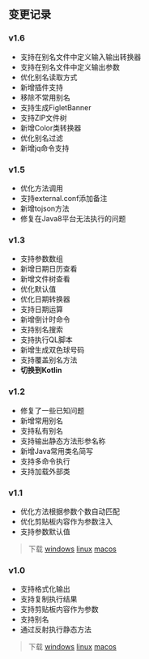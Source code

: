 ## 变更记录

### v1.6

- 支持在别名文件中定义输入输出转换器
- 支持在别名文件中定义输出参数
- 优化别名读取方式
- 新增插件支持
- 移除不常用别名
- 支持生成FigletBanner
- 支持ZIP文件树
- 新增Color类转换器
- 优化别名过滤
- 新增jq命令支持

### v1.5

- 优化方法调用
- 支持external.conf添加备注
- 新增tojson方法
- 修复在Java8平台无法执行的问题

### v1.3

- 支持参数数组
- 新增日期日历查看
- 新增文件树查看
- 优化默认值
- 优化日期转换器
- 支持日期运算
- 新增倒计时命令
- 支持别名搜索
- 支持执行QL脚本
- 新增生成双色球号码
- 支持覆盖别名方法
- **切换到Kotlin**

### v1.2

- 修复了一些已知问题
- 新增常用别名
- 支持私有别名
- 支持输出静态方法形参名称
- 新增Java常用类名简写
- 支持多命令执行
- 支持加载外部类

### v1.1

- 优化方法根据参数个数自动匹配
- 优化剪贴板内容作为参数注入
- 支持参数默认值

> 下载 [windows](http://share.qiniu.easepan.xyz/tool/hutool/windows-1.1.zip) [linux](http://share.qiniu.easepan.xyz/tool/hutool/linux-1.1.zip) [macos](http://share.qiniu.easepan.xyz/tool/hutool/darwin-1.1.zip)

### v1.0

- 支持格式化输出
- 支持复制执行结果
- 支持剪贴板内容作为参数
- 支持别名
- 通过反射执行静态方法

> 下载 [windows](http://share.qiniu.easepan.xyz/tool/hutool/windows-1.0.zip) [linux](http://share.qiniu.easepan.xyz/tool/hutool/linux-1.0.zip) [macos](http://share.qiniu.easepan.xyz/tool/hutool/darwin-1.0.zip)
